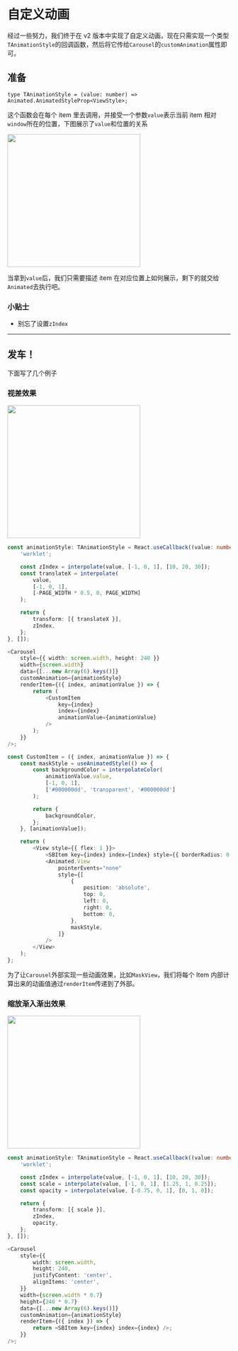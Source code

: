 # 自定义动画

经过一些努力，我们终于在 v2 版本中实现了自定义动画，现在只需实现一个类型`TAnimationStyle`的回调函数，然后将它传给`Carousel`的`customAnimation`属性即可。

## 准备

```
type TAnimationStyle = (value: number) => Animated.AnimatedStyleProp<ViewStyle>;
```

这个函数会在每个 item 里去调用，并接受一个参数`value`表示当前 item 相对`window`所在的位置，下图展示了`value`和位置的关系

<img src="././../assets/custom-animation-sketch.png" width="300"/>

当拿到`value`后，我们只需要描述 item 在对应位置上如何展示，剩下的就交给`Animated`去执行吧。

### 小贴士

-   别忘了设置`zIndex`

---

## 发车！

下面写了几个例子

### 视差效果

<a href="../exampleExpo/src/advanced-parallax/index.tsx">
    <img src="././../assets/advanced-parallax.gif" width="300"/>  
</a>

```ts
const animationStyle: TAnimationStyle = React.useCallback((value: number) => {
    'worklet';

    const zIndex = interpolate(value, [-1, 0, 1], [10, 20, 30]);
    const translateX = interpolate(
        value,
        [-1, 0, 1],
        [-PAGE_WIDTH * 0.5, 0, PAGE_WIDTH]
    );

    return {
        transform: [{ translateX }],
        zIndex,
    };
}, []);

<Carousel
    style={{ width: screen.width, height: 240 }}
    width={screen.width}
    data={[...new Array(6).keys()]}
    customAnimation={animationStyle}
    renderItem={({ index, animationValue }) => {
        return (
            <CustomItem
                key={index}
                index={index}
                animationValue={animationValue}
            />
        );
    }}
/>;

const CustomItem = ({ index, animationValue }) => {
    const maskStyle = useAnimatedStyle(() => {
        const backgroundColor = interpolateColor(
            animationValue.value,
            [-1, 0, 1],
            ['#000000dd', 'transparent', '#000000dd']
        );

        return {
            backgroundColor,
        };
    }, [animationValue]);

    return (
        <View style={{ flex: 1 }}>
            <SBItem key={index} index={index} style={{ borderRadius: 0 }} />
            <Animated.View
                pointerEvents="none"
                style={[
                    {
                        position: 'absolute',
                        top: 0,
                        left: 0,
                        right: 0,
                        bottom: 0,
                    },
                    maskStyle,
                ]}
            />
        </View>
    );
};
```

为了让`Carousel`外部实现一些动画效果，比如`MaskView`，我们将每个 Item 内部计算出来的动画值通过`renderItem`传递到了外部。

### 缩放渐入渐出效果

<a href="../exampleExpo/src/scale-fade-in-out/index.tsx">
    <img src="././../assets/scale-fade-in-out.gif" width="300"/>  
</a>

```ts
const animationStyle: TAnimationStyle = React.useCallback((value: number) => {
    'worklet';

    const zIndex = interpolate(value, [-1, 0, 1], [10, 20, 30]);
    const scale = interpolate(value, [-1, 0, 1], [1.25, 1, 0.25]);
    const opacity = interpolate(value, [-0.75, 0, 1], [0, 1, 0]);

    return {
        transform: [{ scale }],
        zIndex,
        opacity,
    };
}, []);

<Carousel
    style={{
        width: screen.width,
        height: 240,
        justifyContent: 'center',
        alignItems: 'center',
    }}
    width={screen.width * 0.7}
    height={240 * 0.7}
    data={[...new Array(6).keys()]}
    customAnimation={animationStyle}
    renderItem={({ index }) => {
        return <SBItem key={index} index={index} />;
    }}
/>;
```
